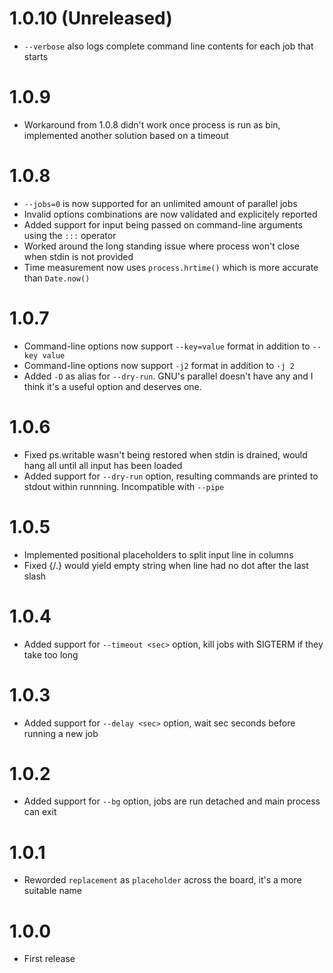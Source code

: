 # 1.0.10 (Unreleased)
- `--verbose` also logs complete command line contents for each job that starts

# 1.0.9
- Workaround from 1.0.8 didn't work once process is run as bin, implemented another solution based on a timeout

# 1.0.8
- `--jobs=0` is now supported for an unlimited amount of parallel jobs
- Invalid options combinations are now validated and explicitely reported
- Added support for input being passed on command-line arguments using the `:::` operator
- Worked around the long standing issue where process won't close when stdin is not provided
- Time measurement now uses `process.hrtime()` which is more accurate than `Date.now()`

# 1.0.7
- Command-line options now support `--key=value` format in addition to `--key value`
- Command-line options now support `-j2` format in addition to `-j 2`
- Added `-D` as alias for `--dry-run`. GNU's parallel doesn't have any and I think it's a useful option and deserves one.

# 1.0.6
- Fixed ps.writable wasn't being restored when stdin is drained, would hang all until all input has been loaded
- Added support for `--dry-run` option, resulting commands are printed to stdout within runnning. Incompatible with `--pipe`

# 1.0.5
- Implemented positional placeholders to split input line in columns
- Fixed {/.} would yield empty string when line had no dot after the last slash

# 1.0.4
- Added support for `--timeout <sec>` option, kill jobs with SIGTERM if they take too long

# 1.0.3
- Added support for `--delay <sec>` option, wait sec seconds before running a new job

# 1.0.2
- Added support for `--bg` option, jobs are run detached and main process can exit

# 1.0.1
- Reworded `replacement` as `placeholder` across the board, it's a more suitable name

# 1.0.0
- First release